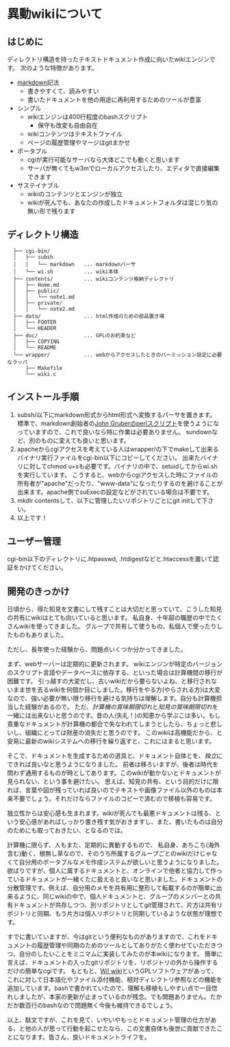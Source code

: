 異動wikiについて
================

はじめに
--------

ディレクトリ構造を持ったテキストドキュメント作成に向いたwikiエンジンです。
次のような特徴があります。

- [markdown](https://ja.wikipedia.org/wiki/Markdown)記法
  - 書きやすくて、読みやすい
  - 書いたドキュメントを他の用途に再利用するためのツールが豊富
- シンプル
  - wikiエンジンは400行程度のbashスクリプト
    - 保守も改変も自由自在
  - wikiコンテンツはテキストファイル
  - ページの履歴管理やマージはgitまかせ
- ポータブル
  - cgiが実行可能なサーバなら大体どこでも動くと思います
  - サーバが無くてもw3mでローカルアクセスしたり、エディタで直接編集できます
- サステイナブル
  - wikiのコンテンツとエンジンが独立
  - wikiが死んでも、あなたの作成したドキュメントフォルダは混じり気の無い形で残ります


ディレクトリ構造
----------------

```
  ├── cgi-bin/
  │   ├── subsh
  │   │   └── markdown   ... markdownパーサ
  │   └── wi.sh          ... wiki本体
  ├── contents/          ... wikiコンテンツ格納ディレクトリ
  │   ├── Home.md
  │   ├── public/
  │   │   └── note1.md
  │   ├── private/
  │   │   └── note2.md
  ├── data/              ... html作成のための部品置き場
  │   ├── FOOTER
  │   └── HEADER
  ├── doc/               ... GPLのお約束など
  │   ├── COPYING
  │   └── README
  └── wrapper/           ... webからアクセスしたときのパーミッション設定に必要なラッパ
      ├── Makefile
      └── wiki.c
```

インストール手順
----------------

1. subsh/以下にmarkdown形式からhtml形式へ変換するパーサを置きます。
   標準で、markdown創始者の[John Gruberのperlスクリプト](https://daringfireball.net/projects/markdown/)を使うようになっていますので、これで良いなら特に作業は必要ありません。
   sundownなど、別のものに変えても良いと思います。
2. apacheからcgiアクセスを考えている人はwrapper/の下でmakeして出来るバイナリ実行ファイルをcgi-bin以下にコピーしてください。
   出来たバイナリに対してchmod u+sも必要です。バイナリの中で、setuidしてからwi.shを実行しています。
   こうすると、webからcgiアクセスした時にファイルの所有者が"apache"だったり、"www-data"になったりするのを避けることが出来ます。apache側でsuExecの設定などがされている場合は不要です。
3. mkdir contentsして、以下に管理したいリポジトリごとにgit initして下さい。
4. 以上です！


ユーザー管理
------------

cgi-bin以下のディレクトリに.htpasswd, .htdigestなどと.htaccessを置いて認証をかけてください。


開発のきっかけ
--------------

日頃から、得た知見を文書にして残すことは大切だと思っていて、こうした知見の共有にwikiはとても向いていると思います。
私自身、十年超の職歴の中でたくさんwikiを使ってきました。
グループで共有して使うもの、私個人で使ったりしたものもありました。

ただし、長年使った経験から、問題点いくつか分かってきました。

まず、webサーバーは定期的に更新されます。
wikiエンジンが特定のバージョンのスクリプト言語やデータベースに依存する、といった場合は計算機間の移行が困難です。
引っ越すの大変だし、古いwikiだから要らないよね、と移行されないまま世を去るwikiを何個か目にしました。移行をやる方(やらされる方)は大変なので、強い必要が無い限り移行を避ける気持ちは理解します。自分も計算機担当した経験があるので。
ただ、*計算機の賞味期限切れ*と*知見の賞味期限切れ*を一緒には出来ないと思うのです。昔の人(失礼！)の知恵から学ぶこは多い。もし貴重なドキュメントが計算機の都合で失なわれてしまうとしたら、ちょっと悲しいし、組織にとっては財産の消失だと思うのです。
このwikiは高機能だから、と安易に最新のwikiシステムへの移行を繰り返すと、これにはまると思います。

そこで、ドキュメントを生成するための道具と、ドキュメント自体とを、*独立*にできれば良いなと思うようになりました。
前者は移ろいますが、後者は時代を問わず通用するものが時としてあります。このwikiが動かないとドキュメントが見られない、という事を避けたい。
思えば、知見の共有、という目的だけに限れば、言葉や図が残っていれば良いのでテキストや画像ファイル以外のものは本来不要でしょう。それだけならファイルのコピーで済むので移植も容易です。

独立性からは安心感も生まれます。wikiが死んでも最悪ドキュメントは残る、という安心感があればしっかり書き残す気がおきますし、また、書いたものは自分のためにも取っておきたい、となるのでは。

計算機に限らず、人もまた、定期的に異動するもので、
私自身、あちこち(海外含む)動く、根無し草なので、そのうち所属するグループごとのwikiだけじゃなくて自分用のポータブルなメモ作成システムが欲しいと思うようになりました。
欲ばりですが、個人に属するドキュメントと、オンラインで他者と協力して作っているドキュメントが一緒くたに扱えると良いなと思いました。ドキュメントの分散管理です。例えば、自分用のメモを共有用に整形して転載するのが簡単に出来るように、同じwikiの中で、個人ドキュメントと、グループのメンバーとの共有ドキュメントが共存しつつ、別リポジトリとしてgit管理されて、片方は共有リポジトリと同期、もう片方は個人リポジトリと同期しているような状態が理想です。

すでに書いていますが、今はgitという便利なものがありますので、これをドキュメントの履歴管理や同期のためのツールとしてありがたく使わせていただきつつ、自分のしたいことをミニマムに実装してみたのが本wikiになります。
簡単に言えば、ドキュメントの入ったgitリポジトリを、リポジトリの外から操作するだけの簡単なcgiです。
もともと、[Wi! wiki](https://github.com/jimenezrick/wi-wiki)というGPLソフトウェアがあって、これに対して日本語化やファイル添付機能、相対ディレクトリ参照などの機能を追加しています。bashで書かれていたので、理解も移植もしやすい点で一目惚れしましたが、本家の更新が止まっているのが残念。でも問題ありません。たかだか数百行のbashなので問題無く今後も維持できるでしょう。

以上、駄文ですが、これを見て、いやいやもっとドキュメント管理の仕方がある、と他の人が思って行動を起こせたなら、この文書自体も後世に貢献できたことになります。皆さん、良いドキュメントライフを。
